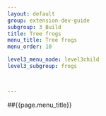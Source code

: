 ```yaml
---
layout: default
group: extension-dev-guide
subgroup: 3_Build
title: Tree frogs
menu_title: Tree frogs
menu_order: 10

level3_menu_node: level3child
level3_subgroup: frogs



---
```

##{{page.menu_title}}
